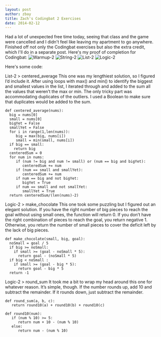 ```yaml
---
layout: post
author: zbay
title: Zach's Codingbat 2 Exercises
date: 2014-02-12
---
```


Had a lot of unexpected free time today, seeing that class and the game were cancelled and I didn't feel like leaving my apartment to go anywhere. Finished off not only the Codingbat exercises but also the extra credit, which I'll do in a separate post.
Here's my proof of completion for Codingbat:
![Warmup-2](http://i.imgur.com/LhxWzl7.png)
![String-2](http://i.imgur.com/JtN0Zp3.png)
![List-2](http://i.imgur.com/TuODdsI.png)
![Logic-2](http://i.imgur.com/4giQy26.png)

Here's some code:

List-2 > centered_average
This one was my lengthiest solution, so I figured I’d include it. After using loops with max() and min() to identify the biggest and smallest values in the list, I iterated through and added to the sum all the values that weren’t the max or min. The only tricky part was accommodating duplicates of the outliers. I used a Boolean to make sure that duplicates would be added to the sum.

```
def centered_average(nums):
  big = nums[0]
  small = nums[0]
  bigYet = False
  smallYet = False
  for i in range(1,len(nums)):
     big = max(big, nums[i])
     small = min(small, nums[i])
  if big == small:
    return big
  centeredSum = 0
  for num in nums:
     if (num != big and num != small) or (num == big and bigYet): 
        centeredSum += num
     if (num == small and smallYet):  
        centeredSum += num 
     if num == big and not bigYet:
        bigYet = True
     if num == small and not smallYet:
        smallYet = True
  return centeredSum/(len(nums)-2)
  ```
  
Logic-2 > make_chocolate
This one took some puzzling but I figured out an elegant solution. If you have the right number of big pieces to reach the goal without using small ones, the function will return 0. If you don’t have the right combination of pieces to reach the goal, you return negative 1. Otherwise, you return the number of small pieces to cover the deficit left by the lack of big pieces.
```
def make_chocolate(small, big, goal):
  noSmall = goal / 5
  if big >= noSmall:
    if small >= (goal - noSmall * 5):
      return goal - (noSmall * 5)
  if big < noSmall :
    if small >= (goal - big * 5):
      return goal - big * 5
  return -1
```

Logic-2 > round_sum
It took me a bit to wrap my head around this one for whatever reason. It’s simple, though. If the number rounds up, add 10 and subtract the remainder. If it rounds down, just subtract the remainder.
```
def round_sum(a, b, c):
   return round10(a) + round10(b) + round10(c)

def round10(num):
   if (num % 10) >= 5:
      return num + 10 - (num % 10)
   else:
      return num - (num % 10)
```
  
  
